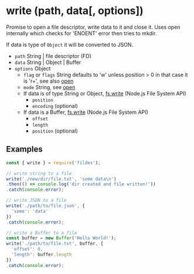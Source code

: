 # write (path, data[, options])

Promise to open a file descriptor, write data to it and close it.
Uses open internally which checks for 'ENOENT' error then tries to mkdir.

If data is type of `Object` it will be converted to JSON.

- `path` String | file descriptor (FD)
- `data` String | Object | Buffer
- `options` Object
  - `flag` or `flags` String defaults to 'w' unless position > 0 in that case it is 'r+', see also [open](#open-path-options)
  - `mode` String, see [open](#open-path-options)
  - If data is of type String or Object,
    [fs.write](https://nodejs.org/api/fs.html#fs_fs_write_fd_data_position_encoding_callback) (Node.js File System API)
    - `position`
    - `encoding` (optional)
  - If data is a Buffer,
    [fs.write](https://nodejs.org/api/fs.html#fs_fs_write_fd_buffer_offset_length_position_callback) (Node.js File System API)
    - `offset`
    - `length`
    - `position` (optional)


## Examples

```javascript
const { write } = require('fildes');

// write string to a file
write('./new/dir/file.txt', 'some data\n')
.then(() => console.log('dir created and file written!'))
.catch(console.error);

// write JSON to a file
write('./path/to/file.json', {
  'some': 'data'
})
.catch(console.error);

// write a Buffer to a file
const buffer = new Buffer('Hello World!');
write('./path/to/file.txt', buffer, {
  'offset': 0,
  'length': buffer.length
})
.catch(console.error);
```

